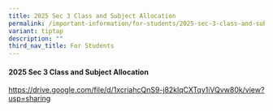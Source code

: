 ```yaml
---
title: 2025 Sec 3 Class and Subject Allocation
permalink: /important-information/for-students/2025-sec-3-class-and-subject-allocation/
variant: tiptap
description: ""
third_nav_title: For Students
---
```

<h4>2025 Sec 3 Class and Subject Allocation</h4>
<p></p>
<p><a href="" rel="noopener nofollow" target="_blank">https://drive.google.com/file/d/1xcriahcQnS9-j82klqCXTqy1iVQvw80k/view?usp=sharing</a>
</p>